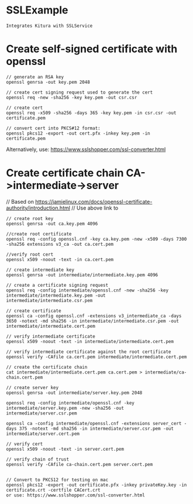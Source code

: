 # SSLExample
```Integrates Kitura with SSLService```

# Create self-signed certificate with openssl

```
// generate an RSA key
openssl genrsa -out key.pem 2048

// create cert signing request used to generate the cert
openssl req -new -sha256 -key key.pem -out csr.csr

// create cert
openssl req -x509 -sha256 -days 365 -key key.pem -in csr.csr -out certificate.pem

// convert cert into PKCS#12 format:
openssl pkcs12 -export -out cert.pfx -inkey key.pem -in certificate.pem
```

Alternatively, use: https://www.sslshopper.com/ssl-converter.html

# Create certificate chain CA->intermediate->server
// Based on https://jamielinux.com/docs/openssl-certificate-authority/introduction.html
// Use above link to 

```
// create root key
openssl genrsa -out ca.key.pem 4096

//create root certificate
openssl req -config openssl.cnf -key ca.key.pem -new -x509 -days 7300 -sha256 extensions v3_ca -out ca.cert.pem

//verify root cert
openssl x509 -noout -text -in ca.cert.pem

// create intermediate key
openssl genrsa -out intermediate/intermediate.key.pem 4096

// create a certificate signing request
openssl req -config intermediate/openssl.cnf -new -sha256 -key intermediate/intermediate.key.pem -out intermediate/intermediate.csr.pem

// create certificate
openssl ca -config openssl.cnf -extensions v3_intermediate_ca -days 3650 -notext -md sha256 -in intermediate/intermediate.csr.pem -out intermediate/intermediate.cert.pem

// verify intermediate certificate
openssl x509 -noout -text -in intermediate/intermediate.cert.pem

// verify intermediate certificate against the root certificate
openssl verify -CAfile ca.cert.pem intermediate/intermediate.cert.pem

// create the certificate chain
cat intermediate/intermediate.cert.pem ca.cert.pem > intermediate/ca-chain.cert.pem

// create server key
openssl genrsa -out intermediate/server.key.pem 2048

openssl req -config intermediate/openssl.cnf -key intermediate/server.key.pem -new -sha256 -out intermediate/server.csr.pem

openssl ca -config intermediate/openssl.cnf -extensions server_cert -days 375 -notext -md sha256 -in intermediate/server.csr.pem -out intermediate/server.cert.pem

// verify cert
openssl x509 -noout -text -in server.cert.pem

// verify chain of trust
openssl verify -CAfile ca-chain.cert.pem server.cert.pem


// Convert to PKCS12 for testing on mac
openssl pkcs12 -export -out certificate.pfx -inkey privateKey.key -in certificate.crt -certfile CACert.crt
or use: https://www.sslshopper.com/ssl-converter.html
```

